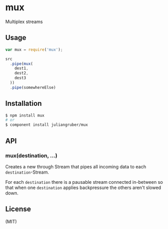 
# mux

  Multiplex streams

## Usage

```javascript
var mux = require('mux');

src
  .pipe(mux(
    dest1,
    dest2,
    dest3
  ))
  .pipe(somewhereElse)
```

## Installation

```bash
$ npm install mux
# or
$ component install juliangruber/mux
```

## API

### mux(destination, ...)

Creates a new through Stream that pipes all incoming data to each
`destination`-Stream.

For each `destination` there is a pausable stream connected in-between so that
when one `destination` applies backpressure the others aren't slowed down.

## License

(MIT)
